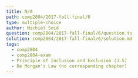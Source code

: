 ```yaml
---
title: N/A
path: comp2804/2017-fall-final/6
type: multiple-choice
author: Michiel Smid
question: comp2804/2017-fall-final/6/question.ts
solution: comp2804/2017-fall-final/6/solution.md
tags:
  - comp2804
  - comp2804-exam
  - Principle of Inclusion and Exclusion (3.5)
  - De Morgan's Law (no corresponding chapter)
---
```

